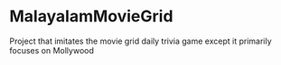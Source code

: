# MalayalamMovieGrid
Project that imitates the movie grid daily trivia game except it primarily focuses on Mollywood
